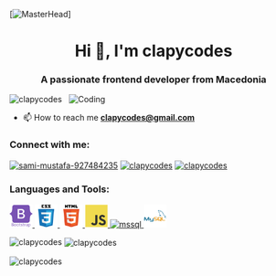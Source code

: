 [![MasterHead](https://happy05dz.tumblr.com/image/164289564000)]
<h1 align="center">Hi 👋, I'm clapycodes</h1>
<h3 align="center">A passionate frontend developer from Macedonia</h3>
<img align="right" alt="Coding" width="400" src="https://media2.giphy.com/media/qgQUggAC3Pfv687qPC/giphy.gif?cid=790b761142135cdbaf983ec18afff21839be8d0332c8aded&rid=giphy.gif&ct=g">


<p align="left"> <img src="https://komarev.com/ghpvc/?username=clapycodes&label=Profile%20views&color=0e75b6&style=flat" alt="clapycodes" /> </p>

- 📫 How to reach me **clapycodes@gmail.com**

<h3 align="left">Connect with me:</h3>
<p align="left">
<a href="https://linkedin.com/in/sami-mustafa-927484235" target="blank"><img align="center" src="https://raw.githubusercontent.com/rahuldkjain/github-profile-readme-generator/master/src/images/icons/Social/linked-in-alt.svg" alt="sami-mustafa-927484235" height="30" width="40" /></a>
<a href="https://instagram.com/clapycodes" target="blank"><img align="center" src="https://raw.githubusercontent.com/rahuldkjain/github-profile-readme-generator/master/src/images/icons/Social/instagram.svg" alt="clapycodes" height="30" width="40" /></a>
<a href="https://www.youtube.com/clapycodes" target="blank"><img align="center" src="https://raw.githubusercontent.com/rahuldkjain/github-profile-readme-generator/master/src/images/icons/Social/youtube.svg" alt="clapycodes" height="30" width="40" /></a>
</p>

<h3 align="left">Languages and Tools:</h3>
<p align="left"> <a href="https://getbootstrap.com" target="_blank" rel="noreferrer"> <img src="https://raw.githubusercontent.com/devicons/devicon/master/icons/bootstrap/bootstrap-plain-wordmark.svg" alt="bootstrap" width="40" height="40"/> </a> <a href="https://www.w3schools.com/css/" target="_blank" rel="noreferrer"> <img src="https://raw.githubusercontent.com/devicons/devicon/master/icons/css3/css3-original-wordmark.svg" alt="css3" width="40" height="40"/> </a> <a href="https://www.w3.org/html/" target="_blank" rel="noreferrer"> <img src="https://raw.githubusercontent.com/devicons/devicon/master/icons/html5/html5-original-wordmark.svg" alt="html5" width="40" height="40"/> </a> <a href="https://developer.mozilla.org/en-US/docs/Web/JavaScript" target="_blank" rel="noreferrer"> <img src="https://raw.githubusercontent.com/devicons/devicon/master/icons/javascript/javascript-original.svg" alt="javascript" width="40" height="40"/> </a> <a href="https://www.microsoft.com/en-us/sql-server" target="_blank" rel="noreferrer"> <img src="https://www.svgrepo.com/show/303229/microsoft-sql-server-logo.svg" alt="mssql" width="40" height="40"/> </a> <a href="https://www.mysql.com/" target="_blank" rel="noreferrer"> <img src="https://raw.githubusercontent.com/devicons/devicon/master/icons/mysql/mysql-original-wordmark.svg" alt="mysql" width="40" height="40"/> </a> </p>

<p><img align="left" src="https://github-readme-stats.vercel.app/api/top-langs?username=clapycodes&show_icons=true&locale=en&layout=compact" alt="clapycodes" /></p>

<p>&nbsp;<img align="center" src="https://github-readme-stats.vercel.app/api?username=clapycodes&show_icons=true&locale=en" alt="clapycodes" /></p>

<p><img align="center" src="https://github-readme-streak-stats.herokuapp.com/?user=clapycodes&" alt="clapycodes" /></p>
